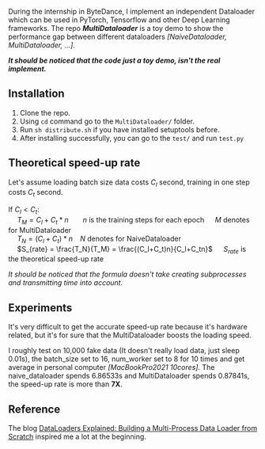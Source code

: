 During the internship in ByteDance, I implement an independent Dataloader which can be used in PyTorch, Tensorflow and other Deep Learning frameworks. The repo ***MultiDataloader*** is a toy demo to show the performance gap between different dataloaders *[NaiveDataloader, MultiDataloader, ...]*.  

***It should be noticed that the code just a toy demo, isn't the real implement.***

## Installation
  1. Clone the repo.
  2. Using `cd` command go to the `MultiDataloader/` folder.
  3. Run `sh distribute.sh` if you have installed setuptools before.
  4. After installing successfully, you can go to the `test/` and run `test.py`  
   
  ## Theoretical speed-up rate
   Let's assume loading batch size data costs $C_l$ second, training in one step costs $C_t$ second.  
   
   If $C_l \lt C_t$:  
   &ensp;&ensp; $T_M=C_l+C_t*n$ &emsp;&ensp;  $n$ is the training steps for each epoch &emsp; $M$ denotes for MultiDataloader  
   &ensp;&ensp; $T_N=(C_l+C_t)*n$ &ensp; $N$ denotes for NaiveDataloader  
   &ensp;&ensp; $S_{rate} = \frac{T_N}{T_M} = \frac{(C_l+C_t)n}{C_l+C_tn}$ &emsp; $S_{rate}$ is the theoretical speed-up rate  
   
   *It should be noticed that the formula doesn't take creating subprocesses and transmitting time into account.*
    
 ## Experiments
   It's very difficult to get the accurate speed-up rate because it's hardware related, but it's for sure that the MultiDataloader boosts the loading speed.  
   
   I roughly test on 10,000 fake data (It doesn't really load data, just sleep 0.01s), the batch_size set to 16, num_worker set to 8 for 10 times and get average in personal computer *[MacBookPro2021 10cores]*. The naive_dataloader spends 6.86533s and MultiDataloader spends 0.87841s, the speed-up rate is more than **7X**.  
 
 ## Reference  
   The blog [DataLoaders Explained: Building a Multi-Process Data Loader from Scratch](https://teddykoker.com/2020/12/dataloader/) inspired me a lot at the beginning.
